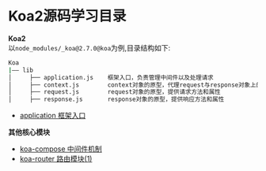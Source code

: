 # Koa2源码学习目录
**Koa2**  
以`node_modules/_koa@2.7.0@koa`为例,目录结构如下:
```sh
Koa
|—— lib                     
│     ├── application.js    框架入口，负责管理中间件以及处理请求
│     ├── context.js        context对象的原型，代理request与response对象上的方法和属性
│     ├── request.js        request对象的原型，提供请求方法和属性
│     ├── response.js       response对象的原型，提供响应方法和属性
```
* [application 框架入口](./application)

**其他核心模块**
* [koa-compose 中间件机制](./koa-compose)
* [koa-router 路由模块(1)](./koa-router-layer)
